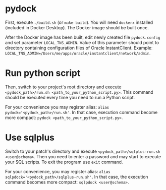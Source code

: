 # pydock

First, execute `./build.sh` (or `make build`). You will need `dockerx` installed (included in Docker Desktop). The Docker image should be built once.

After the Docker image has been built, edit newly created file `pydock.config` and set parameter `LOCAL_TNS_ADMIN`.
Value of this parameter should point to directory containing configuration files of Oracle InstantClient.
Example:
`LOCAL_TNS_ADMIN=/Users/me/apps/oracle/instantclient/network/admin`.

# Run python script
Then, switch to your project's root directory and execute `<pydock_path>/run.sh <path_to_your_python_script.py>`.
This command should be executed every time you need to run a Python script.

For your convenience you may register alias: `alias pydock='<pydock_path>/run.sh'`. 
In that case, execution command become more compact: `pydock <path_to_your_python_script.py>`.

# Use sqlplus
Switch to your patch's directory and execute `<pydock_path>/sqlplus-run.sh <user@schema>`.
Then you need to enter a password and may start to execute your SQL scripts.
To exit the program use `exit` command.

For your convenience, you may register alias: `alias sqlpdock='<pydock_path>/sqlplus-run.sh'`.
In that case, the execution command becomes more compact: `sqlpdock <user@schema>`.
